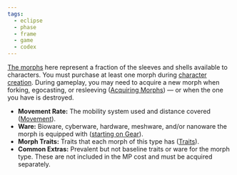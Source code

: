 ```yaml
---
tags:
  - eclipse
  - phase
  - frame
  - game
  - codex
---
```

[The morphs](https://eclipsephase.github.io/en/04/21-morphs.html#morphs) here represent a fraction of the sleeves and shells available to characters. You must purchase at least one morph during [character creation](https://eclipsephase.github.io/en/04/01-character-stats.html). During gameplay, you may need to acquire a new morph when forking, egocasting, or resleeving ([Acquiring Morphs](https://eclipsephase.github.io/en/15/03-acquiring-morphs.html)) — or when the one you have is destroyed.

- **Movement Rate:** The mobility system used and distance covered ([Movement](https://eclipsephase.github.io/en/12/24-movement.html)).
- **Ware:** Bioware, cyberware, hardware, meshware, and/or nanoware the morph is equipped with ([starting on Gear](https://eclipsephase.github.io/en/16/05-common-tech-and-ware.html)).
- **Morph Traits:** Traits that each morph of this type has ([Traits](https://eclipsephase.github.io/en/04/28-traits.html)).
- **Common Extras:** Prevalent but not baseline traits or ware for the morph type. These are not included in the MP cost and must be acquired separately.